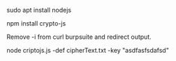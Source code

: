 sudo apt install nodejs

npm install crypto-js

Remove -i from curl burpsuite and redirect output.


node criptojs.js -def cipherText.txt -key "asdfasfsdafsd"
